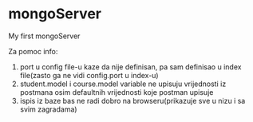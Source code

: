 # mongoServer
My first mongoServer

Za pomoc info:
1. port u config file-u kaze da nije definisan, pa sam definisao u index file(zasto ga ne vidi config.port u index-u)
2. student.model i course.model variable ne upisuju vrijednosti iz postmana osim defaultnih vrijednosti koje postman upisuje
3. ispis iz baze bas ne radi dobro na browseru(prikazuje sve u nizu i sa svim zagradama)
